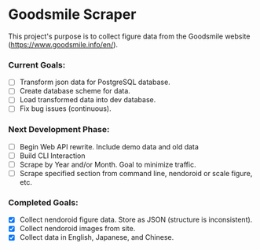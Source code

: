 # Goodsmile Scraper

This project's purpose is to collect figure data from the Goodsmile website (https://www.goodsmile.info/en/).

### Current Goals:
- [ ] Transform json data for PostgreSQL database.
- [ ] Create database scheme for data.
- [ ] Load transformed data into dev database.
- [ ] Fix bug issues (continuous).

### Next Development Phase:
- [ ] Begin Web API rewrite. Include demo data and old data
- [ ] Build CLI Interaction
- [ ] Scrape by Year and/or Month. Goal to minimize traffic.
- [ ] Scrape specified section from command line, nendoroid or scale figure, etc.

### Completed Goals:
- [x] Collect nendoroid figure data. Store as JSON (structure is inconsistent).
- [x] Collect nendoroid images from site.
- [x] Collect data in English, Japanese, and Chinese.
